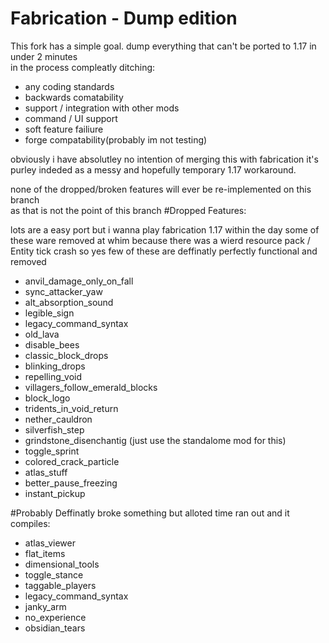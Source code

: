 # Fabrication - Dump edition

This fork has a simple goal. dump everything that can't be ported to 1.17 in under 2 minutes  
in the process compleatly ditching:  

- any coding standards
- backwards comatability
- support / integration with other mods
- command / UI support
- soft feature failiure
- forge compatability(probably im not testing)

obviously i have absolutley no intention of merging this with fabrication
it's purley indeded as a messy and hopefully temporary 1.17 workaround.

none of the dropped/broken features will ever be re-implemented on this branch  
as that is not the point of this branch
#Dropped Features:

lots are a easy port but i wanna play fabrication 1.17 within the day
some of these ware removed at whim because there was a wierd resource pack / Entity tick crash
so yes few of these are deffinatly perfectly functional and removed

- anvil_damage_only_on_fall
- sync_attacker_yaw
- alt_absorption_sound
- legible_sign
- legacy_command_syntax
- old_lava
- disable_bees
- classic_block_drops
- blinking_drops
- repelling_void
- villagers_follow_emerald_blocks
- block_logo
- tridents_in_void_return
- nether_cauldron
- silverfish_step
- grindstone_disenchantig (just use the standalome mod for this)
- toggle_sprint
- colored_crack_particle
- atlas_stuff
- better_pause_freezing
- instant_pickup

#Probably Deffinatly broke something but alloted time ran out and it compiles:

- atlas_viewer
- flat_items
- dimensional_tools
- toggle_stance
- taggable_players
- legacy_command_syntax
- janky_arm
- no_experience
- obsidian_tears
